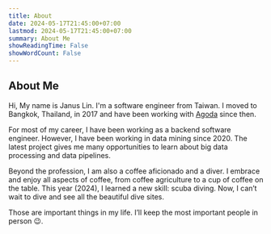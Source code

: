 ```yaml
---
title: About
date: 2024-05-17T21:45:00+07:00
lastmod: 2024-05-17T21:45:00+07:00
summary: About Me
showReadingTime: False
showWordCount: False
---
```


## About Me

Hi, My name is Janus Lin. I'm a software engineer from Taiwan. I moved to Bangkok, Thailand, in 2017 and have been working with [Agoda](~https://www.agoda.com/~) since then.

For most of my career, I have been working as a backend software engineer. However, I have been working in data mining since 2020. The latest project gives me many opportunities to learn about big data processing and data pipelines. 

Beyond the profession, I am also a coffee aficionado and a diver. I embrace and enjoy all aspects of coffee, from coffee agriculture to a cup of coffee on the table. This year (2024), I learned a new skill: scuba diving. Now, I can’t wait to dive and see all the beautiful dive sites.

Those are important things in my life. I’ll keep the most important people in person 😉.
